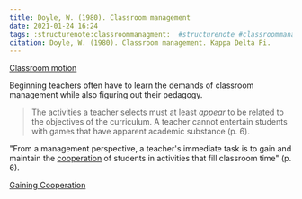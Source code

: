 ```yaml
---
title: Doyle, W. (1980). Classroom management 
date: 2021-01-24 16:24
tags: :structurenote:classroommanagment:  #structurenote #classroommanagment
citation: Doyle, W. (1980). Classroom management. Kappa Delta Pi.
---
```

[Classroom motion](202101241650.md)


Beginning teachers often have to learn the demands of classroom management while also figuring out their pedagogy. 

>The activities a teacher selects must at least *appear* to be related to the objectives of the curriculum. A teacher cannot entertain students with games that have apparent academic substance (p. 6).

"From a management perspective, a teacher's immediate task is to gain and maintain the [cooperation](202101241642.md) of students in activities that fill classroom time" (p. 6). 

[Gaining Cooperation](202101241653.md)
